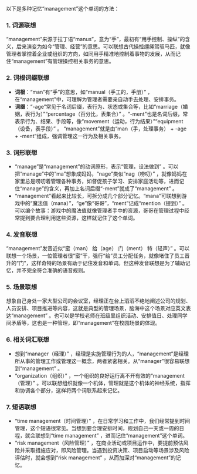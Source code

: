 以下是多种记忆“management”这个单词的方法：

### 1. 词源联想
“management”来源于拉丁语“manus”，意为“手”，最初有“用手控制、操纵”的含义，后来演变为如今“管理、经营”的意思。可以联想古代操控缰绳驾驭马匹，就像管理者掌控着企业或组织的方向，如同用手精准地控制着事物的发展，从而记住“management”有管理操控相关事务的意思。

### 2. 词根词缀联想
 - **词根**：“man”有“手”的意思，如“manual（手工的，手册）” ，在“management”中，可理解为管理者需要亲自动手去处理、安排事务。
 - **词缀**：“-age”常见于名词后缀，表行为、状态或集合等，比如“marriage（婚姻，表行为）”“percentage（百分比，表集合）” 。“-ment”也是名词后缀，常表示行为、结果、手段等，像“movement（运动，行为结果）”“equipment（设备，表手段）” 。 “management”就是由“man（手，处理事务） + -age + -ment”组成，强调管理这一行为及相关事务。

### 3. 词形联想
 - “manage”是“management”的动词原形，表示“管理，设法做到” 。可以把“manage”中的“ma”想象成妈妈，“nage”类似“nag（唠叨）” ，就像妈妈在家里总是唠叨着管理各种事务，如督促孩子学习、安排家庭活动等，进而记住“manage”的含义，再加上名词后缀“-ment”就成了“management” 。
 - “management”看起来比较长，可拆分成几个部分记忆。“mana”可联想到游戏中的“魔法值（mana）”，“ge”像“哥哥”，“ment”记成“mention（提到）” 。可以编个故事：游戏中的魔法值就像管理者手中的资源，哥哥在管理过程中经常提到要合理利用这些资源，这样就记住了这个单词。

### 4. 发音联想
“management”发音近似“蛮（man） 给（age） 门（ment） 特（轻声）” 。可以联想一个场景，一位管理者很“蛮”干，强行“给”员工分配任务，就像堵住了员工晋升的“门”，这样奇特的场景有助于记住发音和单词。但这种发音联想是为了辅助记忆，并不完全符合准确的语音规则。

### 5. 场景联想
想象自己身处一家大型公司的会议室，经理正在台上滔滔不绝地阐述公司的规划、人员安排、项目推进等内容，这就是典型的管理场景，脑海中这个场景对应英文表达“management” 。也可以是学校老师在班级里组织活动、安排值日、处理同学间矛盾等，这也是一种管理，即“management”在校园场景的体现。

### 6. 相关词汇联想
 - 想到“manager（经理）” ，经理是实施管理行为的人，“management”是经理所从事的管理工作或管理这一概念，两者紧密相关。从“manager”很容易联想到“management” 。
 - “organization（组织）” ，一个组织的良好运行离不开有效的“management（管理）” 。可以联想组织就像一个机体，管理就是这个机体的神经系统，指挥和协调各个部分，这样将两个词联系起来记忆。

### 7. 短语联想
 - “time management（时间管理）” ，在日常学习和工作中，我们经常提到时间管理，这个短语很常见。当想到要合理安排时间，规划自己一天或一周的日程，就会联想到“time management” ，进而记住“management”这个单词。
 - “risk management（风险管理）” ，在商业活动或项目运作中，要提前预估风险并采取措施应对，即风险管理。当遇到投资决策、项目启动等场景涉及风险评估时，就会想到“risk management” ，从而加深对“management”的记忆。 